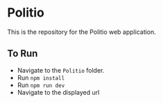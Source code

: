 # Politio

This is the repository for the Politio web application.

## To Run

* Navigate to the `Politio` folder.
* Run `npm install`
* Run `npm run dev`
* Navigate to the displayed url
